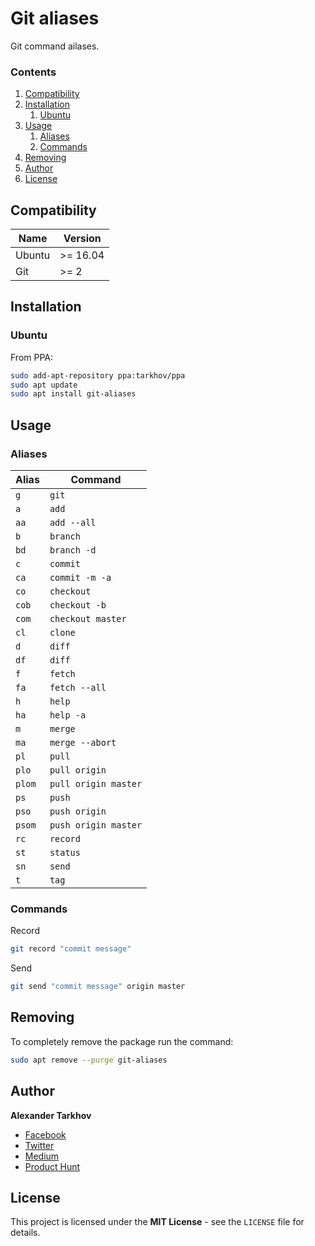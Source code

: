 # Git aliases

Git command ailases.

### Contents

1. [Compatibility](#compatibility)
2. [Installation](#installation)
   1. [Ubuntu](#ubuntu)
3. [Usage](#usage)
   1. [Aliases](#aliases)
   2. [Commands](#commands)
4. [Removing](#removing)
5. [Author](#author)
6. [License](#license)

## Compatibility

Name | Version
------- | -------
Ubuntu | >= 16.04
Git | >= 2

## Installation

### Ubuntu

From PPA:

```bash
sudo add-apt-repository ppa:tarkhov/ppa
sudo apt update
sudo apt install git-aliases
```

## Usage

### Aliases

Alias | Command
------- | -------
`g` | `git`
`a` | `add`
`aa` | `add --all`
`b` | `branch`
`bd` | `branch -d`
`c` | `commit`
`ca` | `commit -m -a`
`co` | `checkout`
`cob` | `checkout -b`
`com` | `checkout master`
`cl` | `clone`
`d` | `diff`
`df` | `diff`
`f` | `fetch`
`fa` | `fetch --all`
`h` | `help`
`ha` | `help -a`
`m` | `merge`
`ma` | `merge --abort`
`pl` | `pull`
`plo` | `pull origin`
`plom` | `pull origin master`
`ps` | `push`
`pso` | `push origin`
`psom` | `push origin master`
`rc` | `record`
`st` | `status`
`sn` | `send`
`t` | `tag`

### Commands

Record

```bash
git record "commit message"
```

Send

```bash
git send "commit message" origin master
```

## Removing

To completely remove the package run the command:

```bash
sudo apt remove --purge git-aliases
```

## Author

**Alexander Tarkhov**

* [Facebook](https://www.facebook.com/alex.tarkhov)
* [Twitter](https://twitter.com/alextarkhov)
* [Medium](https://medium.com/@tarkhov)
* [Product Hunt](https://www.producthunt.com/@tarkhov)

## License

This project is licensed under the **MIT License** - see the `LICENSE` file for details.
